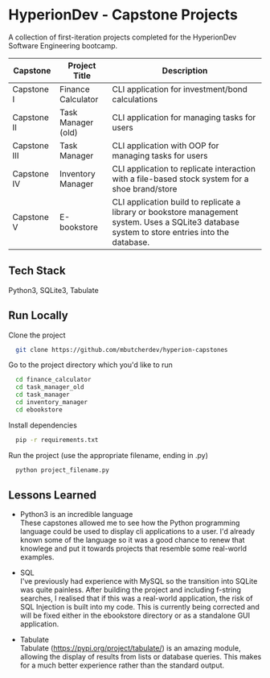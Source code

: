 
# HyperionDev - Capstone Projects

A collection of first-iteration projects completed for the HyperionDev Software Engineering bootcamp.

| Capstone    | Project Title | Description|
| -- | -- | --|
| Capstone I| Finance Calculator| CLI application for investment/bond calculations |
| Capstone II   | Task Manager (old)| CLI application for managing tasks for users|
| Capstone III| Task Manager| CLI application with OOP for managing tasks for users|
| Capstone IV| Inventory Manager| CLI application to replicate interaction with a file-based stock system for a shoe brand/store|
|Capstone V| E-bookstore| CLI application build to replicate a library or bookstore management system. Uses a SQLite3 database system to store entries into the database.|




## Tech Stack

Python3, SQLite3, Tabulate



## Run Locally

Clone the project

```bash
  git clone https://github.com/mbutcherdev/hyperion-capstones
```

Go to the project directory which you'd like to run

```bash
  cd finance_calculator
  cd task_manager_old
  cd task_manager
  cd inventory_manager
  cd ebookstore
```

Install dependencies

```bash
  pip -r requirements.txt 
```

Run the project (use the appropriate filename, ending in .py)

```bash
  python project_filename.py
```


## Lessons Learned

- Python3 is an incredible language  
These capstones allowed me to see how the Python programming language could be used to display cli applications to a user. I'd already known some of the language so it was a good chance to renew that knowlege and put it towards projects that resemble some real-world examples.

- SQL  
I've previously had experience with MySQL so the transition into SQLite was quite painless. After building the project and including f-string searches, I realised that if this was a real-world application, the risk of SQL Injection is built into my code.
This is currently being corrected and will be fixed either in the ebookstore directory or as a standalone GUI application.

- Tabulate  
Tabulate (https://pypi.org/project/tabulate/) is an amazing module, allowing the display of results from lists or database queries. This makes for a much better experience rather than the standard output.



